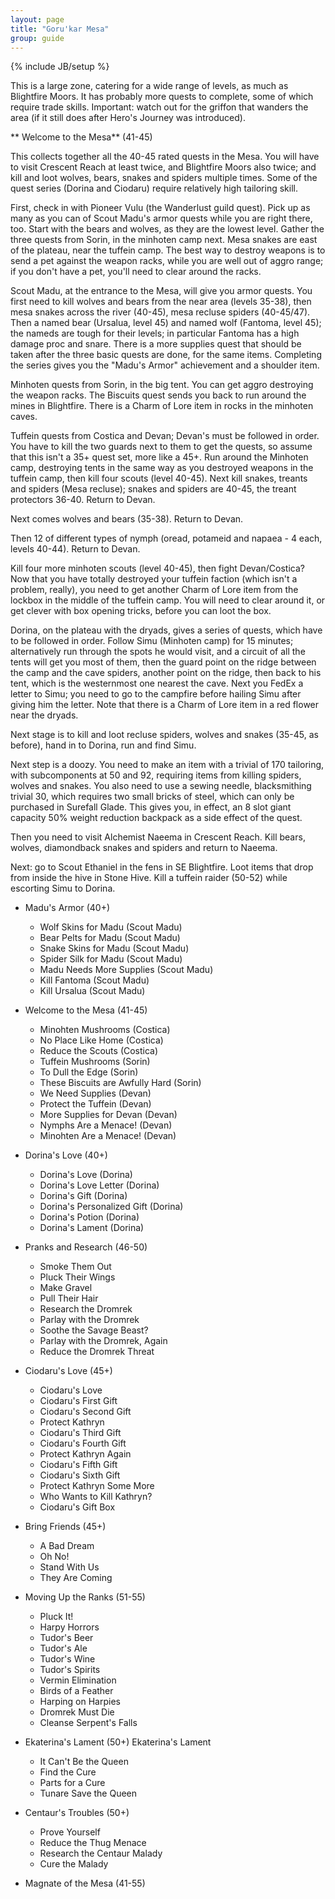 ```yaml
---
layout: page
title: "Goru'kar Mesa"
group: guide
---
```

{% include JB/setup %}

This is a large zone, catering for a wide range of levels, as much as Blightfire Moors.  It has probably more quests to complete, some of which require trade skills.  Important: watch out for the griffon that wanders the area (if it still does after Hero's Journey was introduced).

** Welcome to the Mesa** (41-45)

This collects together all the 40-45 rated quests in the Mesa.  You will have to visit Crescent Reach at least twice, and Blightfire Moors also twice; and kill and loot wolves, bears, snakes and spiders multiple times.  Some of the quest series (Dorina and Ciodaru) require relatively high tailoring skill.

First, check in with Pioneer Vulu (the Wanderlust guild quest).  Pick up as many as you can of Scout Madu's armor quests while you are right there, too.  Start with the bears and wolves, as they are the lowest level.  Gather the three quests from Sorin, in the minhoten camp next.  Mesa snakes are east of the plateau, near the tuffein camp.  The best way to destroy weapons is to send a pet against the weapon racks, while you are well out of aggro range; if you don't have a pet, you'll need to clear around the racks.

Scout Madu, at the entrance to the Mesa, will give you armor quests.  You first need to kill wolves and bears from the near area (levels 35-38), then mesa snakes across the river (40-45), mesa recluse spiders (40-45/47).  Then a named bear (Ursalua, level 45) and named wolf (Fantoma, level 45); the nameds are tough for their levels; in particular Fantoma has a high damage proc and snare.  There is a more supplies quest that should be taken after the three basic quests are done, for the same items.  Completing the series gives you the "Madu's Armor" achievement and a shoulder item.

Minhoten quests from Sorin, in the big tent.  You can get aggro destroying the weapon racks.  The Biscuits quest sends you back to run around the mines in Blightfire.  There is a Charm of Lore item in rocks in the minhoten caves.

Tuffein quests from Costica and Devan; Devan's must be followed in order.  You have to kill the two guards next to them to get the quests, so assume that this isn't a 35+ quest set, more like a 45+.  Run around the Minhoten camp, destroying tents in the same way as you destroyed weapons in the tuffein camp, then kill four scouts (level 40-45).  Next kill snakes, treants and spiders (Mesa recluse); snakes and spiders are 40-45, the treant protectors 36-40.  Return to Devan.

Next comes wolves and bears (35-38).  Return to Devan.

Then 12 of different types of nymph (oread, potameid and napaea -  4 each, levels 40-44).  Return to Devan.

Kill four more minhoten scouts (level 40-45), then fight Devan/Costica?  Now that you have totally destroyed your tuffein faction (which isn't a problem, really), you need to get another Charm of Lore item from the lockbox in the middle of the tuffein camp.  You will need to clear around it, or get clever with box opening tricks, before you can loot the box.

Dorina, on the plateau with the dryads, gives a series of quests, which have to be followed in order.  Follow Simu (Minhoten camp) for 15 minutes; alternatively run through the spots he would visit, and a circuit of all the tents will get you most of them, then the guard point on the ridge between the camp and the cave spiders, another point on the ridge, then back to his tent, which is the westernmost one nearest the cave.  Next you FedEx a letter to Simu; you need to go to the campfire before hailing Simu after giving him the letter.  Note that there is a Charm of Lore item in a red flower near the dryads.

Next stage is to kill and loot recluse spiders, wolves and snakes (35-45, as before), hand in to Dorina, run and find Simu.

Next step is a doozy.  You need to make an item with a trivial of 170 tailoring, with subcomponents at 50 and 92, requiring items from killing spiders, wolves and snakes.  You also need to use a sewing needle, blacksmithing trivial 30, which requires two small bricks of steel, which can only be purchased in Surefall Glade. This gives you, in effect, an 8 slot giant capacity 50% weight reduction backpack as a side effect of the quest.

Then you need to visit Alchemist Naeema in Crescent Reach.  Kill bears, wolves, diamondback snakes and spiders and return to Naeema.

Next: go to Scout Ethaniel in the fens in SE Blightfire.  Loot items that drop from inside the hive in Stone Hive.   Kill a tuffein raider (50-52) while escorting Simu to Dorina.

- Madu's Armor (40+)
	- Wolf Skins for Madu (Scout Madu)
	- Bear Pelts for Madu (Scout Madu)
	- Snake Skins for Madu (Scout Madu)
	- Spider Silk for Madu (Scout Madu)
	- Madu Needs More Supplies (Scout Madu)
	- Kill Fantoma (Scout Madu)
	- Kill Ursalua (Scout Madu)

- Welcome to the Mesa (41-45)
	- Minohten Mushrooms (Costica)
	- No Place Like Home (Costica)
	- Reduce the Scouts (Costica)
	- Tuffein Mushrooms (Sorin)
	- To Dull the Edge (Sorin)
	- These Biscuits are Awfully Hard (Sorin)
	- We Need Supplies (Devan)
	- Protect the Tuffein (Devan)
	- More Supplies for Devan (Devan)
	- Nymphs Are a Menace! (Devan)
	- Minohten Are a Menace! (Devan)
		
- Dorina's Love (40+)
	- Dorina's Love (Dorina)
	- Dorina's Love Letter (Dorina)
	- Dorina's Gift (Dorina)
	- Dorina's Personalized Gift (Dorina)
	- Dorina's Potion (Dorina)
	- Dorina's Lament (Dorina)

- Pranks and Research (46-50)
	- Smoke Them Out 
	- Pluck Their Wings 
	- Make Gravel 
	- Pull Their Hair 
	- Research the Dromrek 
	- Parlay with the Dromrek 
	- Soothe the Savage Beast? 
	- Parlay with the Dromrek, Again 
	- Reduce the Dromrek Threat

- Ciodaru's Love (45+)
	- Ciodaru's Love 
	- Ciodaru's First Gift 
	- Ciodaru's Second Gift 
	- Protect Kathryn 
	- Ciodaru's Third Gift 
	- Ciodaru's Fourth Gift 
	- Protect Kathryn Again 
	- Ciodaru's Fifth Gift 
	- Ciodaru's Sixth Gift 
	- Protect Kathryn Some More 
	- Who Wants to Kill Kathryn? 
	- Ciodaru's Gift Box
	
- Bring Friends (45+)
	- A Bad Dream 
	- Oh No! 
	- Stand With Us 
	- They Are Coming
	
- Moving Up the Ranks (51-55)
	- Pluck It! 
	- Harpy Horrors 
	- Tudor's Beer 
	- Tudor's Ale 
	- Tudor's Wine 
	- Tudor's Spirits 
	- Vermin Elimination 
	- Birds of a Feather 
	- Harping on Harpies 
	- Dromrek Must Die 
	- Cleanse Serpent's Falls

- Ekaterina's Lament (50+)
	 Ekaterina's Lament 
	- It Can't Be the Queen 
	- Find the Cure 
	- Parts for a Cure 
	- Tunare Save the Queen
	
- Centaur's Troubles (50+)
	- Prove Yourself 
	- Reduce the Thug Menace 
	- Research the Centaur Malady 
	- Cure the Malady

- Magnate of the Mesa (41-55)
